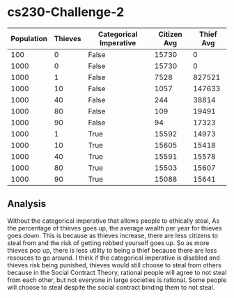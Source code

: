 # cs230-Challenge-2

| Population | Thieves | Categorical Imperative | Citizen Avg | Thief Avg |
| ---------- | ------- | ---------------------- | ----------- | --------- |
| 100        | 0       | False                  | 15730       | 0         |
| 1000       | 0       | False                  | 15730       | 0         |
| 1000       | 1       | False                  | 7528        | 827521    |
| 1000       | 10      | False                  | 1057        | 147633    |
| 1000       | 40      | False                  | 244         | 38814     |
| 1000       | 80      | False                  | 109         | 19491     |
| 1000       | 90      | False                  | 94          | 17323     |
| 1000       | 1       | True                   | 15592       | 14973     |
| 1000       | 10      | True                   | 15605       | 15418     |
| 1000       | 40      | True                   | 15591       | 15578     |
| 1000       | 80      | True                   | 15503       | 15607     |
| 1000       | 90      | True                   | 15088       | 15641     |

## Analysis
Without the categorical imperative that allows people to ethically steal, As the 
percentage of thieves goes up, the average wealth per year for thieves goes down.
This is because as thieves increase, there are less citizens to steal from and the
risk of getting robbed yourself goes up. So as more thieves pop up, there is less
utility to being a thief because there are less resouces to go around. I think if
the categorical imperative is disabled and thieves risk being punished, thieves would
still choose to steal from others because in the Social Contract Theory, rational 
people will agree to not steal from each other, but not everyone in large societies
is rational. Some people will choose to steal despite the social contract binding
them to not steal.